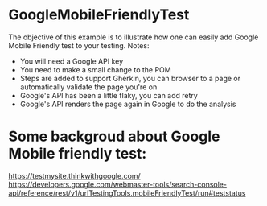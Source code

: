 # GoogleMobileFriendlyTest
The objective of this example is to illustrate how one can easily add Google Mobile Friendly test to your testing.
Notes:
 - You will need a Google API key
 - You need to make a small change to the POM
 - Steps are added to support Gherkin, you can browser to a page or automatically validate the page you're on
 - Google's API has been a little flaky, you can add retry
 - Google's API renders the page again in Google to do the analysis

# Some backgroud about Google Mobile friendly test:
https://testmysite.thinkwithgoogle.com/
https://developers.google.com/webmaster-tools/search-console-api/reference/rest/v1/urlTestingTools.mobileFriendlyTest/run#teststatus